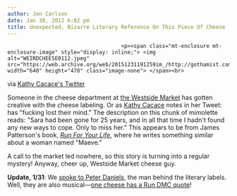 ```yaml
---
author: Jen Carlson
date: Jan 30, 2012 6:02 pm
title: Unexpected, Bizarre Literary Reference On This Piece Of Cheese
---
```


	
										<p><span class="mt-enclosure mt-enclosure-image" style="display: inline;"> <img alt="WEIRDCHEESE0112.jpeg" src="https://web.archive.org/web/20151231191259im_/http://gothamist.com/attachments/arts_jen/WEIRDCHEESE0112.jpeg" width="640" height="478" class="image-none"> </span><br>
<span class="photo_caption">via <a href="https://web.archive.org/web/20151231191259/http://lockerz.com/s/179006356">Kathy Cacace&apos;s Twitter</a></span></p>

<p>Someone in the cheese department at <a href="https://web.archive.org/web/20151231191259/http://www.wmarketnyc.com/">the Westside Market</a> has gotten creative with the cheese labeling. Or as <a href="https://web.archive.org/web/20151231191259/https://twitter.com/#!/kathycacace/status/163765707174195201">Kathy Cacace</a> notes in her Tweet: has &quot;fucking lost their mind.&quot; The description on this chunk of mimolette reads: &quot;Sara had been gone for 25 years, and in all that time I hadn&apos;t found any new ways to cope. Only to miss her.&quot; This appears to be from James Patterson&apos;s book, <a href="https://web.archive.org/web/20151231191259/http://books.google.com/books?id=VPE6Orsz1nIC&amp;pg=PT19&amp;lpg=PT19&amp;dq=i+hadn&apos;t+found+any+new+ways+to+cope&amp;source=bl&amp;ots=5zkBbLG5jd&amp;sig=JZmql28teCIQifEJGYU5C9PRe3o&amp;hl=en&amp;sa=X&amp;ei=HhknT8uzC8rX0QG85-S4CA&amp;ved=0CCMQ6AEwAA#v=onepage&amp;q=i%20hadn&apos;t%20found%20any%20new%20ways%20to%20cope&amp;f=false"><em>Run For Your Life</em></a>, where he writes something similar about a woman named &quot;Maeve.&quot;</p>

<p>A call to the market led nowhere, so this story is turning into a regular mystery! Anyway, cheer up, Westside Market cheese guy.</p>

<p><b>Update, 1/31</b>: We <a href="https://web.archive.org/web/20151231191259/http://gothamist.com/2012/01/31/meet_the_mysterious_cheesemonger_be.php">spoke to Peter Daniels</a>, the man behind the literary labels.  Well, they are also musical&#x2014;<a href="https://web.archive.org/web/20151231191259/http://gothamist.com/2012/01/31/meet_the_mysterious_cheesemonger_be.php#photo-3">one cheese has a Run DMC quote</a>!</p>					
										
									
				